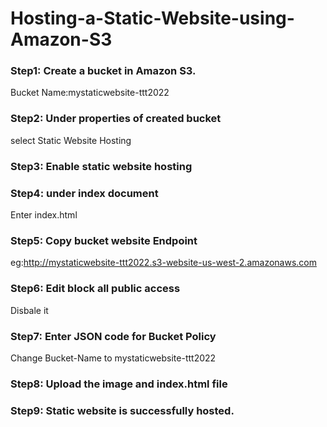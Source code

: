 # Hosting-a-Static-Website-using-Amazon-S3

### Step1: Create a bucket in Amazon S3.
Bucket Name:mystaticwebsite-ttt2022

### Step2: Under properties of created bucket
select Static Website Hosting
### Step3: Enable static website hosting

### Step4: under index document
Enter index.html
### Step5: Copy bucket website Endpoint
eg:http://mystaticwebsite-ttt2022.s3-website-us-west-2.amazonaws.com
### Step6: Edit block all public access
Disbale it
### Step7: Enter JSON code for Bucket Policy
Change Bucket-Name to mystaticwebsite-ttt2022
### Step8: Upload the image and  index.html file

### Step9: Static website is successfully hosted.
